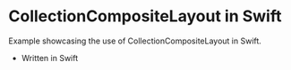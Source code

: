 # CollectionCompositeLayout in Swift

Example showcasing the use of CollectionCompositeLayout in Swift.

- Written in Swift
